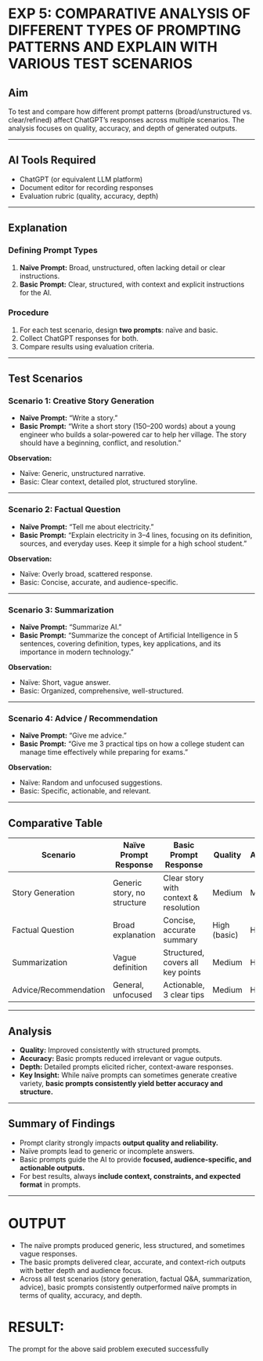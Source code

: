 

# EXP 5: COMPARATIVE ANALYSIS OF DIFFERENT TYPES OF PROMPTING PATTERNS AND EXPLAIN WITH VARIOUS TEST SCENARIOS

## Aim

To test and compare how different prompt patterns (broad/unstructured vs. clear/refined) affect ChatGPT’s responses across multiple scenarios. The analysis focuses on quality, accuracy, and depth of generated outputs.

---

## AI Tools Required

* ChatGPT (or equivalent LLM platform)
* Document editor for recording responses
* Evaluation rubric (quality, accuracy, depth)

---

## Explanation

### Defining Prompt Types

1. **Naïve Prompt:** Broad, unstructured, often lacking detail or clear instructions.
2. **Basic Prompt:** Clear, structured, with context and explicit instructions for the AI.

### Procedure

1. For each test scenario, design **two prompts**: naïve and basic.
2. Collect ChatGPT responses for both.
3. Compare results using evaluation criteria.

---

## Test Scenarios

### Scenario 1: Creative Story Generation

* **Naïve Prompt:** “Write a story.”
* **Basic Prompt:** “Write a short story (150–200 words) about a young engineer who builds a solar-powered car to help her village. The story should have a beginning, conflict, and resolution.”

**Observation:**

* Naïve: Generic, unstructured narrative.
* Basic: Clear context, detailed plot, structured storyline.

---

### Scenario 2: Factual Question

* **Naïve Prompt:** “Tell me about electricity.”
* **Basic Prompt:** “Explain electricity in 3–4 lines, focusing on its definition, sources, and everyday uses. Keep it simple for a high school student.”

**Observation:**

* Naïve: Overly broad, scattered response.
* Basic: Concise, accurate, and audience-specific.

---

### Scenario 3: Summarization

* **Naïve Prompt:** “Summarize AI.”
* **Basic Prompt:** “Summarize the concept of Artificial Intelligence in 5 sentences, covering definition, types, key applications, and its importance in modern technology.”

**Observation:**

* Naïve: Short, vague answer.
* Basic: Organized, comprehensive, well-structured.

---

### Scenario 4: Advice / Recommendation

* **Naïve Prompt:** “Give me advice.”
* **Basic Prompt:** “Give me 3 practical tips on how a college student can manage time effectively while preparing for exams.”

**Observation:**

* Naïve: Random and unfocused suggestions.
* Basic: Specific, actionable, and relevant.

---

## Comparative Table

| Scenario              | Naïve Prompt Response       | Basic Prompt Response                 | Quality      | Accuracy | Depth  |
| --------------------- | --------------------------- | ------------------------------------- | ------------ | -------- | ------ |
| Story Generation      | Generic story, no structure | Clear story with context & resolution | Medium       | Medium   | Medium |
| Factual Question      | Broad explanation           | Concise, accurate summary             | High (basic) | High     | High   |
| Summarization         | Vague definition            | Structured, covers all key points     | Medium       | High     | High   |
| Advice/Recommendation | General, unfocused          | Actionable, 3 clear tips              | Medium       | High     | High   |

---

## Analysis

* **Quality:** Improved consistently with structured prompts.
* **Accuracy:** Basic prompts reduced irrelevant or vague outputs.
* **Depth:** Detailed prompts elicited richer, context-aware responses.
* **Key Insight:** While naïve prompts can sometimes generate creative variety, **basic prompts consistently yield better accuracy and structure.**

---

## Summary of Findings

* Prompt clarity strongly impacts **output quality and reliability.**
* Naïve prompts lead to generic or incomplete answers.
* Basic prompts guide the AI to provide **focused, audience-specific, and actionable outputs.**
* For best results, always **include context, constraints, and expected format** in prompts.

---

# OUTPUT

* The naïve prompts produced generic, less structured, and sometimes vague responses.
* The basic prompts delivered clear, accurate, and context-rich outputs with better depth and audience focus.
* Across all test scenarios (story generation, factual Q&A, summarization, advice), basic prompts consistently outperformed naïve prompts in terms of quality, accuracy, and depth.


# RESULT: 

The prompt for the above said problem executed successfully
